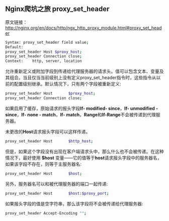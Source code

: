 ## Nginx爬坑之旅 proxy_set_header



原文链接： http://nginx.org/en/docs/http/ngx_http_proxy_module.html#proxy_set_header



```bash
Syntax:	proxy_set_header field value;
Default:	
proxy_set_header Host $proxy_host;
proxy_set_header Connection close;
Context:	http, server, location
```



允许重新定义或附加字段到传递给代理服务器的请求头。值可以包含文本、变量及其组合。当且仅当当前级别上没有定义proxy_set_header指令时，这些指令从以前的配置级别继承。默认情况下，只有两个字段被重新定义:



```bash
proxy_set_header Host       $proxy_host;
proxy_set_header Connection close;
```



如果启用了缓存，原始请求的报头字段**If- modified- since**，**If- unmodified - since**，**If- none - match**，**If- match**，**Range**和**If-Range**不会被传递到代理服务器。

未更改的**Host**请求报头字段可以这样传递。

```bash
proxy_set_header Host       $http_host;
```



但是，如果这个字段没有出现在客户端请求头中，那么什么也不会被传递。在这种情况下，最好使用 **$host** 变量——它的值等于**host**请求报头字段中的服务器名，如果该字段不存在，则等于主服务器名:

```bash
proxy_set_header Host       $host;
```



另外，服务器名可以和被代理服务器的端口一起传递:

```bash
proxy_set_header Host       $host:$proxy_port;
```



如果报头字段的值是空字符串，那么该字段将不会被传递给代理服务器:



```bash
proxy_set_header Accept-Encoding "";
```

